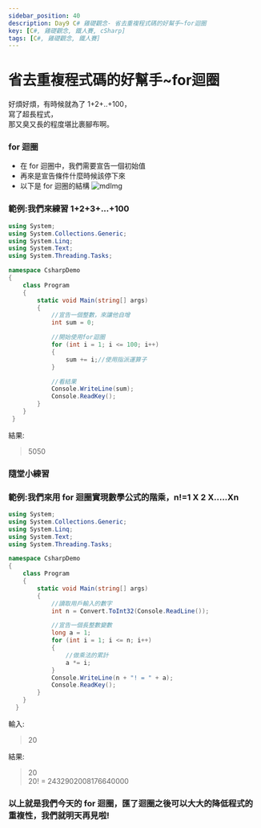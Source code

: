 ```yaml
---
sidebar_position: 40
description: Day9 C# 雞礎觀念- 省去重複程式碼的好幫手~for迴圈
key: [C#, 雞礎觀念, 鐵人賽, cSharp]
tags: [C#, 雞礎觀念, 鐵人賽]
---
```


# 省去重複程式碼的好幫手~for迴圈
好煩好煩，有時候就為了 1+2+..+100，<br/>
寫了超長程式，<br/>
那又臭又長的程度堪比裹腳布啊。

### for 迴圈

- 在 for 迴圈中，我們需要宣告一個初始值
- 再來是宣告條件什麼時候該停下來
- 以下是 for 迴圈的結構
  ![mdImg](https://ithelp.ithome.com.tw/upload/images/20210907/200970016wwyC09wTd.png)

### 範例:我們來練習 1+2+3+...+100

```csharp
using System;
using System.Collections.Generic;
using System.Linq;
using System.Text;
using System.Threading.Tasks;

namespace CsharpDemo
{
    class Program
    {
        static void Main(string[] args)
        {
            //宣告一個整數，來讓他自增
            int sum = 0;

            //開始使用for迴圈
            for (int i = 1; i <= 100; i++)
            {
                sum += i;//使用指派運算子
            }

            //看結果
            Console.WriteLine(sum);
            Console.ReadKey();
        }
    }
 }
```

結果:

> 5050

### 隨堂小練習

### 範例:我們來用 for 迴圈實現數學公式的階乘，n!=1 X 2 X.....Xn

```csharp
using System;
using System.Collections.Generic;
using System.Linq;
using System.Text;
using System.Threading.Tasks;

namespace CsharpDemo
{
    class Program
    {
        static void Main(string[] args)
        {
            //讀取用戶輸入的數字
            int n = Convert.ToInt32(Console.ReadLine());

            //宣告一個長整數變數
            long a = 1;
            for (int i = 1; i <= n; i++)
            {
                //做乘法的累計
                a *= i;
            }
            Console.WriteLine(n + "! = " + a);
            Console.ReadKey();
        }
    }
  }
```

輸入:

> 20

結果:

> 20<br/>
> 20! = 2432902008176640000

### 以上就是我們今天的 for 迴圈，匯了迴圈之後可以大大的降低程式的重複性，我們就明天再見啦!
